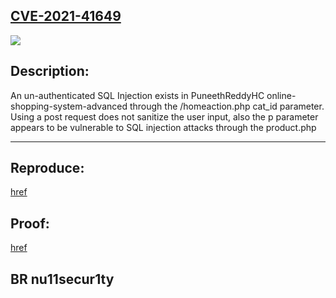 ## [CVE-2021-41649](https://cve.mitre.org/cgi-bin/cvename.cgi?name=CVE-2021-41649)
![](https://github.com/nu11secur1ty/CVE-mitre/blob/main/CVE-2021-41649/docs/Screenshot%202021-10-26%20195734.png)

## Description:
An un-authenticated SQL Injection exists in PuneethReddyHC online-shopping-system-advanced through the /homeaction.php cat_id parameter. 
Using a post request does not sanitize the user input, also the p parameter appears to be vulnerable to SQL injection attacks through the product.php

-------------------------------------------------------------------

## Reproduce: 
[href](https://github.com/nu11secur1ty/CVE-mitre/tree/main/CVE-2021-41649)

## Proof: 
[href](https://streamable.com/mnn7dn)

## BR nu11secur1ty
